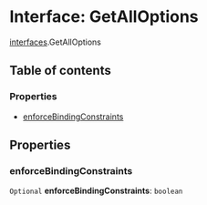 # Interface: GetAllOptions

[interfaces](/en/auto-docs/fixed-layout-editor/modules/interfaces.md).GetAllOptions

## Table of contents

### Properties

* [enforceBindingConstraints](/en/auto-docs/fixed-layout-editor/interfaces/interfaces.GetAllOptions.md#enforcebindingconstraints)

## Properties

### enforceBindingConstraints

`Optional` **enforceBindingConstraints**: `boolean`
